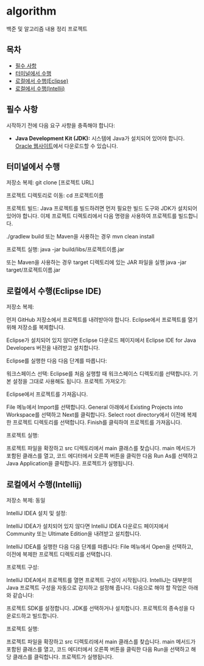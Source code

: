 # algorithm
백준 및 알고리즘 내용 정리 프로젝트

## 목차

- [필수 사항](#필수-사항)
- [터미널에서 수행](#터미널에서-수행)
- [로컬에서 수행(Eclipse)](#로컬에서-수행eclipse-ide)
- [로컬에서 수행(Intellij)](#로컬에서-수행Intellij)

## 필수 사항

시작하기 전에 다음 요구 사항을 충족해야 합니다:

- **Java Development Kit (JDK):** 시스템에 Java가 설치되어 있어야 합니다. [Oracle 웹사이트](https://www.oracle.com/java/technologies/javase-downloads.html)에서 다운로드할 수 있습니다.

## 터미널에서 수행
저장소 복제:
git clone [프로젝트 URL]

프로젝트 디렉토리로 이동:
cd 프로젝트이름

프로젝트 빌드:
Java 프로젝트를 빌드하려면 먼저 필요한 빌드 도구와 JDK가 설치되어 있어야 합니다. 이제 프로젝트 디렉토리에서 다음 명령을 사용하여 프로젝트를 빌드합니다.

./gradlew build
또는 Maven을 사용하는 경우
mvn clean install

프로젝트 실행:
java -jar build/libs/프로젝트이름.jar

또는 Maven을 사용하는 경우 target 디렉토리에 있는 JAR 파일을 실행
java -jar target/프로젝트이름.jar


## 로컬에서 수행(Eclipse IDE)

저장소 복제:

먼저 GitHub 저장소에서 프로젝트를 내려받아야 합니다. Eclipse에서 프로젝트를 열기 위해 저장소를 복제합니다.

Eclipse가 설치되어 있지 않다면 Eclipse 다운로드 페이지에서 Eclipse IDE for Java Developers 버전을 내려받고 설치합니다.

Eclipse를 실행한 다음 다음 단계를 따릅니다:

워크스페이스 선택: Eclipse를 처음 실행할 때 워크스페이스 디렉토리를 선택합니다. 기본 설정을 그대로 사용해도 됩니다.
프로젝트 가져오기:

Eclipse에서 프로젝트를 가져옵니다.

File 메뉴에서 Import를 선택합니다.
General 아래에서 Existing Projects into Workspace를 선택하고 Next를 클릭합니다.
Select root directory에서 이전에 복제한 프로젝트 디렉토리를 선택합니다.
Finish를 클릭하여 프로젝트를 가져옵니다.


프로젝트 실행:

프로젝트 파일을 확장하고 src 디렉토리에서 main 클래스를 찾습니다.
main 메서드가 포함된 클래스를 열고, 코드 에디터에서 오른쪽 버튼을 클릭한 다음 Run As를 선택하고 Java Application을 클릭합니다.
프로젝트가 실행됩니다.

## 로컬에서 수행(Intellij)

저장소 복제:
동일

IntelliJ IDEA 설치 및 설정:

IntelliJ IDEA가 설치되어 있지 않다면 IntelliJ IDEA 다운로드 페이지에서 Community 또는 Ultimate Edition을 내려받고 설치합니다.

IntelliJ IDEA를 실행한 다음 다음 단계를 따릅니다:
File 메뉴에서 Open을 선택하고, 이전에 복제한 프로젝트 디렉토리를 선택합니다.

프로젝트 구성:

IntelliJ IDEA에서 프로젝트를 열면 프로젝트 구성이 시작됩니다. IntelliJ는 대부분의 Java 프로젝트 구성을 자동으로 감지하고 설정해 줍니다. 다음으로 해야 할 작업은 아래와 같습니다:

프로젝트 SDK를 설정합니다. JDK를 선택하거나 설치합니다.
프로젝트의 종속성을 다운로드하고 빌드합니다.

프로젝트 실행:

프로젝트 파일을 확장하고 src 디렉토리에서 main 클래스를 찾습니다.
main 메서드가 포함된 클래스를 열고, 코드 에디터에서 오른쪽 버튼을 클릭한 다음 Run을 선택하고 해당 클래스를 클릭합니다.
프로젝트가 실행됩니다.
